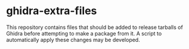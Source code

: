 # ghidra-extra-files

This repository contains files that should be added to release tarballs of Ghidra before attempting to make a package from it. A script to automatically apply these changes may be developed.
